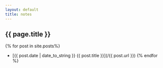 ```yaml
---
layout: default
title: notes
---
```


## {{ page.title }}

 {% for post in site.posts%}
 - [{{ post.date | date_to_string }} {{ post.title }}](/{{ post.url }})
 {% endfor %}
